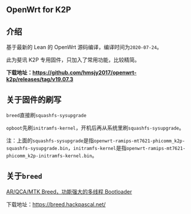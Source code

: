 ## OpenWrt for K2P

## 介绍

基于最新的 Lean 的 OpenWrt 源码编译，编译时间为`2020-07-24`。

此为斐讯 K2P 专用固件，只加入了常用功能，比较精简。

**下载地址：https://github.com/hmsjy2017/openwrt-k2p/releases/tag/v19.07.3**

## 关于固件的刷写

`breed`直接刷`squashfs-sysupgrade`

`opboot`先刷`initramfs-kernel`，开机后再从系统里刷`squashfs-sysupgrade`。

注：上面的`squashfs-sysupgrade`是指`openwrt-ramips-mt7621-phicomm_k2p-squashfs-sysupgrade.bin`，`initramfs-kernel`是指`openwrt-ramips-mt7621-phicomm_k2p-initramfs-kernel.bin`。

## 关于`breed`

[AR/QCA/MTK Breed，功能强大的多线程 Bootloader](https://www.right.com.cn/forum/thread-161906-1-1.html)

下载地址：https://breed.hackpascal.net/
